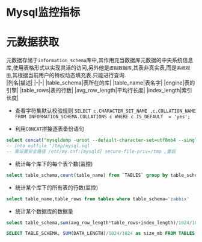 # Mysql监控指标


# 元数据获取
元数据存储于`information_schema`库中,其作用充当数据库元数据的中央系统信息库,使用表格形式以实现灵活的访问,另外他是`虚拟数据库`,其表非真实表,而是`系统视图`,其根据当前用户的特权动态填充表.只能进行查询.  
|列名|描述|
|-|-|
|table_schema|表所在的库|
|table_name|表名字|
|engine|表的引擎|
|table_rows|表的行数|
|avg_row_length|平均行长度|
|index_length|索引长度|


- 查看字符集默认校验规则 
`SELECT c.CHARACTER_SET_NAME ,c.COLLATION_NAME FROM INFORMATION_SCHEMA.COLLATIONS c WHERE c.IS_DEFAULT  = 'yes';`

- 利用`CONCAT`拼接逐表备份语句
```sql
select concat("mysqldump -uroot --default-character-set=utf8mb4 --single-transaction -R -E " ,t.TABLE_SCHEMA ," ",t.TABLE_NAME ," | gzip > /data/backup/",t.TABLE_SCHEMA ,"_" ,date_format(now(),'%Y%m%d%k%i') ,"/" ,t.TABLE_NAME ,".sql.gz") from information_schema.TABLES t where t.TABLE_SCHEMA = 'mysql' into outfile '/tmp/mysql.sql' ;
-- into outfile '/tmp/mysql.sql' 
-- 需设置安全路径 /etc/my.cnf:[mysqld] secure-file-priv=/tmp ,重启 
```

- 统计每个库下的每个表个数(监控)
```sql
select table_schema,count(table_name) from `TABLES` group by table_schema; 
```

- 统计某个库下的所有表的行数(监控)  
```sql
select table_name,table_rows from tables where table_schema='zabbix'
```

- 统计某个数据库的数据量 
```sql
select table_schema,sum(avg_row_length*table_rows+index_length)/1024/1024 as size_mb from information_schema.tables group by table_schema;

SELECT TABLE_SCHEMA, SUM(DATA_LENGTH)/1024/1024 as size_mb FROM TABLES GROUP BY TABLE_SCHEMA;
```
